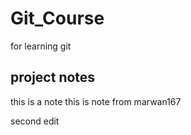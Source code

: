 # Git_Course
for learning git


## project notes

this is a note
this is note from marwan167

second edit
